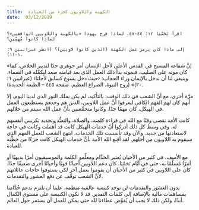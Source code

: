 ```yaml
---
title:  الكهنة واللاويون كجزء من العبادة
date:  03/12/2019
---
```


`اقرأ نَحَمْيَا ١٢: ٤٤-٤٧. لماذا فرح يهوذا «بالكهنة واللاويين الواقفين»؟ لماذا كانوا مُهمِّين؟`

`إلى ماذا كان يرمز عمل الكهنة (الذين كانوا لاويين)؟ (انظر عبرانيين ٩: ١-١١).`

«إنَّ شفاعة المسيح في القدس الأعلى لأجل الإنسان أمر جوهري جدًا لتدبير الخلاص، كما كان موته على الصليب. فبموته بدأ ذلك العمل الذي بعد قيامته صعد ليكمِّله في السماء. وينبغي لنا أن ندخل بالإيمان وراء الحجاب: ‹حيث دخل يسوع كسابق لأجلنا› (عبرانيين ٦: ٢٠)» (روح النبوة، الصراع العظيم، صفحة ٤٤٥ – الطبعة الجديدة).

مرَّة أخرى، مع أنَّ الشعب في ذلك الوقت، بالتأكيد، لم يكن يملك النور الذي لدينا اليوم، إلا أنهم كان لهم الفهم الكافي ليعرفوا أنَّ عمل اللاويين، الذين هم وحدهم يستطيعون العمل في الهيكل، كان مهمًا جدًا. وكانوا متحمِّسين بأنَّ عمل الله سيتم من خلالهم.

كانت الأمة تقضي وقتًا مع الله في قراءة كلمته، والصلاة، والتعبُّد وتجديد تكريس أنفسهم له. وفي وسط كل ذلك أدركوا أنَّ خدمات الهيكل كانت قد أُهملت وكانت في حاجة لاستعادتها من جديد. والآن وقد تأسست تلك الخدمات، ابتهج الشعب للعمل المهم الذي سيقوم به اللاويون من أجلهم. لقد أقنع الله الأمة بأنَّ خدمات الهيكل كانت جزءًا من خطَّته للعبادة.

مع الأسف، في كثير من الأحيان يُعتبر الخدَّام ومعلِّمو الكلمة والموسيقيون أمرًا بديهيًا أو أمرًا مُسلَّمًا به. حتى في أيَّام نَحَمْيَا، كان دعم اللاويين أحيانًا قويًا وأحيانًا أخرى ضعيفًا جدًا. كان على اللاويين في كثير من الأحيان أن يقوموا بعمل آخر لكي يستوفوا حاجات عائلاتهم لأنَّ الشعب توقَّف عن دفع العشور والتقدمات.

بدون العشور والتقدمات لن توجد كنيسة عالمية منظمة. علينا أن نلتزم بدعم خُدَّامنا بمساهمات مالية بالإضافة إلى كلمات التقدير. قد لا تكون الكنيسة على مستوى الكمال أبدًا، ولكن ذلك لا يجب أن يُقوِّض عطاءنا لله حتى يمكن للعمل أن يستمر حول العالم.